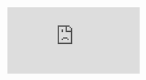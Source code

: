 <embed src="https://github.com/FrancescBellido/TFG_NarrativaDigital/blob/main/RenpyProject/GUIA_DE_USO.pdf" type="application/pdf">
